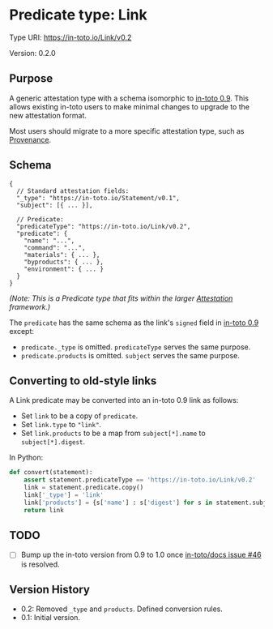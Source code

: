 # Predicate type: Link

Type URI: https://in-toto.io/Link/v0.2

Version: 0.2.0

## Purpose

A generic attestation type with a schema isomorphic to [in-toto 0.9]. This
allows existing in-toto users to make minimal changes to upgrade to the new
attestation format.

Most users should migrate to a more specific attestation type, such as
[Provenance](provenance.md).

## Schema

```jsonc
{
  // Standard attestation fields:
  "_type": "https://in-toto.io/Statement/v0.1",
  "subject": [{ ... }],

  // Predicate:
  "predicateType": "https://in-toto.io/Link/v0.2",
  "predicate": {
    "name": "...",
    "command": "...",
    "materials": { ... },
    "byproducts": { ... },
    "environment": { ... }
  }
}
```

_(Note: This is a Predicate type that fits within the larger
[Attestation](../README.md) framework.)_

The `predicate` has the same schema as the link's `signed` field in
[in-toto 0.9] except:

-   `predicate._type` is omitted.  `predicateType` serves the same purpose.
-   `predicate.products` is omitted. `subject` serves the same purpose.

## Converting to old-style links

A Link predicate may be converted into an in-toto 0.9 link as follows:

-   Set `link` to be a copy of `predicate`.
-   Set `link.type` to `"link"`.
-   Set `link.products` to be a map from `subject[*].name` to
    `subject[*].digest`.

In Python:

```python
def convert(statement):
    assert statement.predicateType == 'https://in-toto.io/Link/v0.2'
    link = statement.predicate.copy()
    link['_type'] = 'link'
    link['products'] = {s['name'] : s['digest'] for s in statement.subject}
    return link
```

## TODO

-   [ ] Bump up the in-toto version from 0.9 to 1.0 once
    [in-toto/docs issue #46](https://github.com/in-toto/docs/issues/46) is
    resolved.

## Version History

-   0.2: Removed `_type` and `products`. Defined conversion rules.
-   0.1: Initial version.

[in-toto 0.9]: https://github.com/in-toto/docs/blob/master/in-toto-spec.md#44-file-formats-namekeyid-prefixlink
